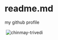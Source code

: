 # readme.md
my github profile
<p>&nbsp;<img align="center" src="https://github-readme-stats.vercel.app/api?username=chinmay-trivedi&show_icons=true&locale=en" alt="chinmay-trivedi" /></p>
